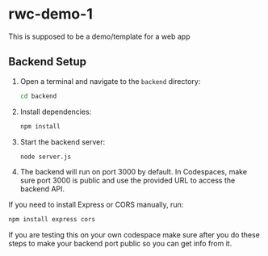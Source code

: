 # rwc-demo-1
This is supposed to be a demo/template for a web app

## Backend Setup

1. Open a terminal and navigate to the `backend` directory:
   ```bash
   cd backend
   ```
2. Install dependencies:
   ```bash
   npm install
   ```
3. Start the backend server:
   ```bash
   node server.js
   ```
4. The backend will run on port 3000 by default. In Codespaces, make sure port 3000 is public and use the provided URL to access the backend API.

If you need to install Express or CORS manually, run:
```bash
npm install express cors
```

If you are testing this on your own codespace make sure after you do these steps to make your backend port public so you can get info from it.